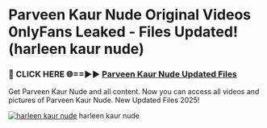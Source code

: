 # Parveen Kaur Nude Original Videos 0nlyFans Leaked - Files Updated! (harleen kaur nude)

<h3>🔴 CLICK HERE 🌐==►► <a href="https://tinyurl.com/2p9ay9w9" rel="nofollow">Parveen Kaur Nude Updated Files</a></h3>

Get Parveen Kaur Nude and all content. Now you can access all videos and pictures of Parveen Kaur Nude. New Updated Files 2025!

[![harleen kaur nude](https://i.imgur.com/KQgVmj3.gif)](https://tinyurl.com/2p9ay9w9)
harleen kaur nude
